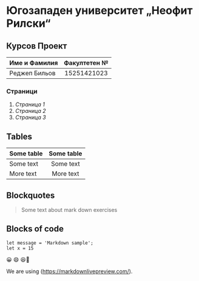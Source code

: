 # **Югозападен университет „Неофит Рилски“**

## **Курсов Проект**

| Име и Фамилия | Факултетен № |
| ------------- |:-------------:|
| Реджеп Бильов | 15251421023   |


### Страници

1. *Страница 1*
2. *Страница 2* 
3. *Страница 3*

## Tables

| Some table  | Some table |
| --- |:--:|
| Some text | Some text|
|More text|More text|
## Blockquotes

> Some text about mark down exercises

## Blocks of code

```
let message = 'Markdown sample';
let x = 15
```
:grinning:	:smile:	:laughing::thinking:

We are using  (https://markdownlivepreview.com/).
